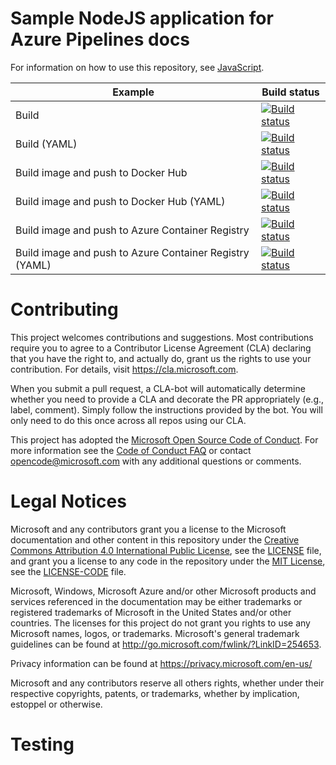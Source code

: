 # Sample NodeJS application for Azure Pipelines docs

For information on how to use this repository, see [JavaScript](https://docs.microsoft.com/azure/devops/pipelines/languages/javascript).

| Example | Build status |
|---------|--------------|
| Build | [![Build status](https://dev.azure.com/pipelines-docs/docs/_apis/build/status/javascript/nodejs)](https://dev.azure.com/pipelines-docs/docs/_build/latest?definitionId=7) |
| Build (YAML) | [![Build status](https://dev.azure.com/pipelines-docs/docs/_apis/build/status/javascript/nodejs-yaml)](https://dev.azure.com/pipelines-docs/docs/_build/latest?definitionId=8) |
| Build image and push to Docker Hub | [![Build status](https://dev.azure.com/pipelines-docs/docs/_apis/build/status/javascript/nodejs-dockerhub)](https://dev.azure.com/pipelines-docs/docs/_build/latest?definitionId=9) |
| Build image and push to Docker Hub (YAML) | [![Build status](https://dev.azure.com/pipelines-docs/docs/_apis/build/status/javascript/nodejs-dockerhub-yaml)](https://dev.azure.com/pipelines-docs/docs/_build/latest?definitionId=10) |
| Build image and push to Azure Container Registry | [![Build status](https://dev.azure.com/pipelines-docs/docs/_apis/build/status/javascript/nodejs-acr)](https://dev.azure.com/pipelines-docs/docs/_build/latest?definitionId=11) |
| Build image and push to Azure Container Registry (YAML) | [![Build status](https://dev.azure.com/pipelines-docs/docs/_apis/build/status/javascript/nodejs-acr-yaml)](https://dev.azure.com/pipelines-docs/docs/_build/latest?definitionId=12) |

# Contributing

This project welcomes contributions and suggestions.  Most contributions require you to agree to a
Contributor License Agreement (CLA) declaring that you have the right to, and actually do, grant us
the rights to use your contribution. For details, visit https://cla.microsoft.com.

When you submit a pull request, a CLA-bot will automatically determine whether you need to provide
a CLA and decorate the PR appropriately (e.g., label, comment). Simply follow the instructions
provided by the bot. You will only need to do this once across all repos using our CLA.

This project has adopted the [Microsoft Open Source Code of Conduct](https://opensource.microsoft.com/codeofconduct/).
For more information see the [Code of Conduct FAQ](https://opensource.microsoft.com/codeofconduct/faq/) or
contact [opencode@microsoft.com](mailto:opencode@microsoft.com) with any additional questions or comments.

# Legal Notices

Microsoft and any contributors grant you a license to the Microsoft documentation and other content
in this repository under the [Creative Commons Attribution 4.0 International Public License](https://creativecommons.org/licenses/by/4.0/legalcode),
see the [LICENSE](LICENSE) file, and grant you a license to any code in the repository under the [MIT License](https://opensource.org/licenses/MIT), see the
[LICENSE-CODE](LICENSE-CODE) file.

Microsoft, Windows, Microsoft Azure and/or other Microsoft products and services referenced in the documentation
may be either trademarks or registered trademarks of Microsoft in the United States and/or other countries.
The licenses for this project do not grant you rights to use any Microsoft names, logos, or trademarks.
Microsoft's general trademark guidelines can be found at http://go.microsoft.com/fwlink/?LinkID=254653.

Privacy information can be found at https://privacy.microsoft.com/en-us/

Microsoft and any contributors reserve all others rights, whether under their respective copyrights, patents,
or trademarks, whether by implication, estoppel or otherwise.

# Testing 
